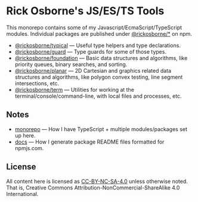 # Rick Osborne's JS/ES/TS Tools

This monorepo contains some of my Javascript/EcmaScript/TypeScript modules.
Individual packages are published under [@rickosborne/*](https://www.npmjs.com/~rickosborne) on npm.

* [@rickosborne/typical](https://www.npmjs.com/package/@rickosborne/typical) — Useful type helpers and type declarations.
* [@rickosborne/guard](https://www.npmjs.com/package/@rickosborne/guard) — Type guards for some of those types.
* [@rickosborne/foundation](https://www.npmjs.com/package/@rickosborne/foundation) — Basic data structures and algorithms, like priority queues, binary searches, and sorting.
* [@rickosborne/planar](https://www.npmjs.com/package/@rickosborne/planar) — 2D Cartesian and graphics related data structures and algorithms, like polygon convex testing, line segment intersections, etc.
* [@rickosborne/term](https://www.npmjs.com/package/@rickosborne/term) — Utilities for working at the terminal/console/command-line, with local files and processes, etc.

## Notes

* [monorepo](./notes/monorepo.md) — How I have TypeScript + multiple modules/packages set up here.
* [docs](./notes/docs.md) — How I generate package README files formatted for npmjs.com.

## License

All content here is licensed as [CC-BY-NC-SA-4.0] unless otherwise noted.
That is, Creative Commons Attribution-NonCommercial-ShareAlike 4.0 International.

[CC-BY-NC-SA-4.0]: https://creativecommons.org/licenses/by-nc-sa/4.0/
